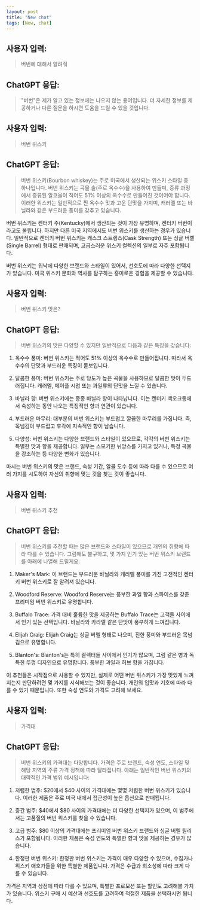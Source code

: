 ```yaml
---
layout: post
title: "New chat"
tags: [New, chat]
---
```


## 사용자 입력:
> 버번에 대해서 알려줘

## ChatGPT 응답:
> "버번"은 제가 알고 있는 정보에는 나오지 않는 용어입니다. 더 자세한 정보를 제공하거나 다른 질문을 하시면 도움을 드릴 수 있을 것입니다.

## 사용자 입력:
> 버번 위스키

## ChatGPT 응답:
> 버번 위스키(Bourbon whiskey)는 주로 미국에서 생산되는 위스키 스타일 중 하나입니다. 버번 위스키는 곡물 술(주로 옥수수)을 사용하여 만들며, 증류 과정에서 증류된 알코올이 적어도 51% 이상의 옥수수로 만들어진 것이어야 합니다. 이러한 위스키는 일반적으로 찐 옥수수 맛과 고운 단맛을 가지며, 캐러멜 또는 바닐라와 같은 부드러운 풍미를 갖추고 있습니다.

버번 위스키는 켄터키 주(Kentucky)에서 생산되는 것이 가장 유명하며, 켄터키 버번이라고도 불립니다. 하지만 다른 미국 지역에서도 버번 위스키를 생산하는 경우가 있습니다. 일반적으로 켄터키 버번 위스키는 캐스크 스트렝스(Cask Strength) 또는 싱글 버렐(Single Barrel) 형태로 판매되며, 고급스러운 위스키 컬렉션의 일부로 자주 포함됩니다.

버번 위스키는 워낙에 다양한 브랜드와 스타일이 있어서, 선호도에 따라 다양한 선택지가 있습니다. 미국 위스키 문화와 역사를 탐구하는 흥미로운 경험을 제공할 수 있습니다.

## 사용자 입력:
> 버번 위스키 맛은?

## ChatGPT 응답:
> 버번 위스키의 맛은 다양할 수 있지만 일반적으로 다음과 같은 특징을 갖습니다:

1. 옥수수 풍미: 버번 위스키는 적어도 51% 이상의 옥수수로 만들어집니다. 따라서 옥수수의 단맛과 부드러운 특징이 돋보입니다.

2. 달콤한 풍미: 버번 위스키는 주로 당도가 높은 곡물을 사용하므로 달콤한 맛이 두드러집니다. 캐러멜, 메이플 시럽 또는 과일류의 단맛을 느낄 수 있습니다.

3. 바닐라 향: 버번 위스키에는 종종 바닐라 향이 나타납니다. 이는 켄터키 백오크통에서 숙성하는 동안 나오는 특징적인 향과 연관이 있습니다.

4. 부드러운 마무리: 대부분의 버번 위스키는 부드럽고 깔끔한 마무리를 가집니다. 즉, 목넘김이 부드럽고 후각에 지속적인 향이 남습니다.

5. 다양성: 버번 위스키는 다양한 브랜드와 스타일이 있으므로, 각각의 버번 위스키는 특별한 맛과 향을 제공합니다. 일부는 스모키한 뉘앙스를 가지고 있거나, 특정 곡물을 강조하는 등 다양한 변화가 있습니다.

마시는 버번 위스키의 맛은 브랜드, 숙성 기간, 알콜 도수 등에 따라 다를 수 있으므로 여러 가지를 시도하여 자신의 취향에 맞는 것을 찾는 것이 좋습니다.

## 사용자 입력:
> 버번 위스키 추천

## ChatGPT 응답:
> 버번 위스키를 추천할 때는 많은 브랜드와 스타일이 있으므로 개인의 취향에 따라 다를 수 있습니다. 그럼에도 불구하고, 몇 가지 인기 있는 버번 위스키 브랜드를 아래에 나열해 드릴게요:

1. Maker's Mark: 이 브랜드는 부드러운 바닐라와 캐러멜 풍미를 가진 고전적인 켄터키 버번 위스키로 잘 알려져 있습니다.

2. Woodford Reserve: Woodford Reserve는 풍부한 과일 향과 스파이스를 갖춘 프리미엄 버번 위스키로 유명합니다.

3. Buffalo Trace: 가격 대비 훌륭한 맛을 제공하는 Buffalo Trace는 고객들 사이에서 인기 있는 선택입니다. 바닐라와 카라멜 같은 단맛이 풍부하게 느껴집니다.

4. Elijah Craig: Elijah Craig는 싱글 버렐 형태로 나오며, 진한 풍미와 부드러운 목넘김으로 유명합니다.

5. Blanton's: Blanton's는 특히 컬렉터들 사이에서 인기가 많으며, 그림 같은 병과 독특한 뚜껑 디자인으로 유명합니다. 풍부한 과일과 허브 향을 가집니다.

이 추천들은 시작점으로 사용할 수 있지만, 실제로 어떤 버번 위스키가 가장 맛있게 느껴지는지 판단하려면 몇 가지를 시식해보는 것이 좋습니다. 개인의 입맛과 기호에 따라 다를 수 있기 때문입니다. 또한 숙성 연도와 가격도 고려해 보세요.

## 사용자 입력:
> 가격대

## ChatGPT 응답:
> 버번 위스키의 가격대는 다양합니다. 가격은 주로 브랜드, 숙성 연도, 스타일 및 해당 지역의 주류 가격 정책에 따라 달라집니다. 아래는 일반적인 버번 위스키의 대략적인 가격 범위 예시입니다:

1. 저렴한 범주: $20에서 $40 사이의 가격대에는 몇몇 저렴한 버번 위스키가 있습니다. 이러한 제품은 주로 미국 내에서 접근성이 높은 옵션으로 판매됩니다.

2. 중간 범주: $40에서 $80 사이의 가격대에는 더 다양한 선택지가 있으며, 이 범주에서는 고품질의 버번 위스키를 찾을 수 있습니다.

3. 고급 범주: $80 이상의 가격대에는 프리미엄 버번 위스키 브랜드와 싱글 버렐 릴리스가 포함됩니다. 이러한 제품은 숙성 연도와 특별한 향과 맛을 제공하는 경우가 많습니다.

4. 한정판 버번 위스키: 한정판 버번 위스키는 가격이 매우 다양할 수 있으며, 수집가나 위스키 애호가들을 위한 특별한 제품입니다. 가격은 수급과 희소성에 따라 크게 다를 수 있습니다.

가격은 지역과 상점에 따라 다를 수 있으며, 특별한 프로모션 또는 할인도 고려해볼 가치가 있습니다. 위스키 구매 시 예산과 선호도를 고려하여 적절한 제품을 선택하시면 됩니다.

